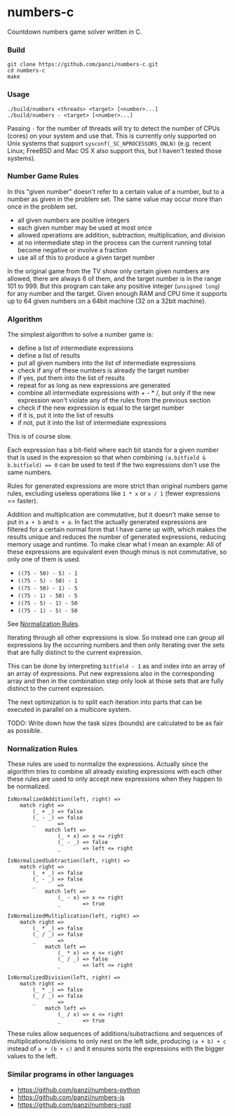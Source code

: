 numbers-c
=========

Countdown numbers game solver written in C.

### Build

```
git clone https://github.com/panzi/numbers-c.git
cd numbers-c
make
```

### Usage

```
./build/numbers <threads> <target> [<number>...]
./build/numbers - <target> [<number>...]
```

Passing `-` for the number of threads will try to detect the number of CPUs
(cores) on your system and use that. This is currently only supported on
Unix systems that support `sysconf(_SC_NPROCESSORS_ONLN)` (e.g. recent Linux;
FreeBSD and Mac OS X also support this, but I haven't tested those systems).

### Number Game Rules

In this "given number" doesn't refer to a certain value of a number, but to
a number as given in the problem set. The same value may occur more than once
in the problem set.

 * all given numbers are positive integers
 * each given number may be used at most once
 * allowed operations are addition, subtraction, multiplication, and division
 * at no intermediate step in the process can the current running total become
   negative or involve a fraction
 * use all of this to produce a given target number

In the original game from the TV show only certain given numbers are allowed,
there are always 6 of them, and the target number is in the range 101 to 999.
But this program can take any positive integer (`unsigned long`) for any number
and the target. Given enough RAM and CPU time it supports up to 64 given numbers
on a 64bit machine (32 on a 32bit machine).

### Algorithm

The simplest algorithm to solve a number game is:

 * define a list of intermediate expressions
 * define a list of results
 * put all given numbers into the list of intermediate expressions
 * check if any of these numbers is already the target number
  * if yes, put them into the list of results
 * repeat for as long as new expressions are generated
  * combine all intermediate expressions with + - * /, but only if the new
    expression won't violate any of the rules from the previous section
  * check if the new expression is equal to the target number
   * if it is, put it into the list of results
   * if not, put it into the list of intermediate expressions

This is of course slow.

Each expression has a bit-field where each bit stands for a given number that is
used in the expression so that when combining `(a.bitfield & b.bitfield) == 0`
can be used to test if the two expressions don't use the same numbers.

Rules for generated expressions are more strict than original numbers game
rules, excluding useless operations like `1 * x` or `x / 1` (fewer expressions
== faster).

Addition and multiplication are commutative, but it doesn't make sense to put in
`a + b` and `b + a`. In fact the actually generated expressions are filtered for
a certain normal form that I have came up with, which makes the results unique
and reduces the number of generated expressions, reducing memory usage and
runtime. To make clear what I mean an example: All of these expressions are
equivalent even though minus is not commutative, so only one of them is used.

 * `((75 - 50) - 5) - 1`
 * `((75 - 5) - 50) - 1`
 * `((75 - 50) - 1) - 5`
 * `((75 - 1) - 50) - 5`
 * `((75 - 5) - 1) - 50`
 * `((75 - 1) - 5) - 50`

See [Normalization Rules](#normalization-rules).

Iterating through all other expressions is slow. So instead one can group all
expressions by the occurring numbers and then only iterating over the sets
that are fully distinct to the current expression.

This can be done by interpreting `bitfield - 1` as and index into an array of an
array of expressions. Put new expressions also in the corresponding array and
then in the combination step only look at those sets that are fully distinct to
the current expression.

The next optimization is to split each iteration into parts that can be executed
in parallel on a multicore system.

TODO: Write down how the task sizes (bounds) are calculated to be as fair as
possible.

### Normalization Rules

These rules are used to normalize the expressions. Actually since the algorithm
tries to combine all already existing expressions with each other these rules
are used to only accept new expressions when they happen to be normalized.

```
IsNormalizedAddition(left, right) =>
	match right =>
		(_ + _) => false
		(_ - _) => false
		_       =>
			match left =>
				(_ + x) => x <= right
				(_ - _) => false
				_       => left <= right

IsNormalizedSubtraction(left, right) =>
	match right =>
		(_ + _) => false
		(_ - _) => false
		_       =>
			match left =>
				(_ - x) => x <= right
				_       => true

IsNormalizedMultiplication(left, right) =>
	match right =>
		(_ * _) => false
		(_ / _) => false
		_       =>
			match left =>
				(_ * x) => x <= right
				(_ / _) => false
				_       => left <= right

IsNormalizedDivision(left, right) =>
	match right =>
		(_ * _) => false
		(_ / _) => false
		_       =>
			match left =>
				(_ / x) => x <= right
				_       => true
```

These rules allow sequences of additions/substractions and sequences of
multiplications/divisions to only nest on the left side, producing `(a + b) + c`
instead of `a + (b + c)` and it ensures sorts the expressions with the bigger
values to the left.

### Similar programs in other languages

 * https://github.com/panzi/numbers-python
 * https://github.com/panzi/numbers-js
 * https://github.com/panzi/numbers-rust
